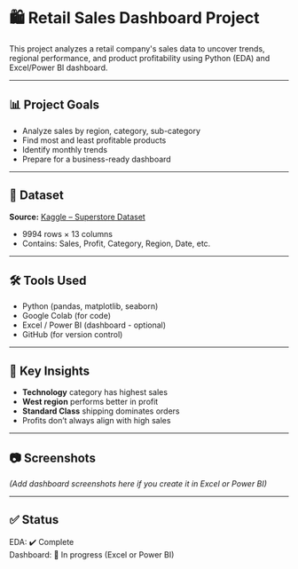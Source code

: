 # 🛍️ Retail Sales Dashboard Project

This project analyzes a retail company's sales data to uncover trends, regional performance, and product profitability using Python (EDA) and Excel/Power BI dashboard.

---

## 📊 Project Goals

- Analyze sales by region, category, sub-category
- Find most and least profitable products
- Identify monthly trends
- Prepare for a business-ready dashboard

---

## 📁 Dataset

**Source:** [Kaggle – Superstore Dataset](https://www.kaggle.com/datasets/vivek468/superstore-dataset-final)  
- 9994 rows × 13 columns  
- Contains: Sales, Profit, Category, Region, Date, etc.

---

## 🛠 Tools Used

- Python (pandas, matplotlib, seaborn)
- Google Colab (for code)
- Excel / Power BI (dashboard - optional)
- GitHub (for version control)

---

## 📌 Key Insights

- **Technology** category has highest sales
- **West region** performs better in profit
- **Standard Class** shipping dominates orders
- Profits don’t always align with high sales

---

## 📷 Screenshots

_(Add dashboard screenshots here if you create it in Excel or Power BI)_

---

## ✅ Status

EDA: ✔️ Complete  
Dashboard: 🔄 In progress (Excel or Power BI)  
